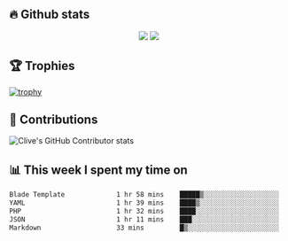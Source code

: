 ## &#128293; Github stats

<!-- GitHub Readme Streak Stats - https://github.com/DenverCoder1/github-readme-streak-stats -->
<p align="center">

<picture>
  <source 
    srcset="https://github-readme-stats.vercel.app/api?username=clivewalkden&count_private=true&show_icons=true&theme=darcula"
    media="(prefers-color-scheme: dark)"
  />
  <source
    srcset="https://github-readme-stats.vercel.app/api?username=clivewalkden&count_private=true&show_icons=true&theme=calm"
    media="(prefers-color-scheme: light), (prefers-color-scheme: no-preference)"
  />
  <img src="https://github-readme-stats.vercel.app/api?username=clivewalkden&count_private=true&show_icons=true&theme=darcula" />
</picture>

<a href="https://git.io/streak-stats" target="_blank">
  <img src="http://github-readme-streak-stats.herokuapp.com?user=clivewalkden&theme=darcula&date_format=j%20M%5B%20Y%5D" />
</a>

</p>

## &#127942; Trophies
[![trophy](https://github-profile-trophy.vercel.app/?username=clivewalkden&theme=onedark)](https://github.com/clivewalkden/github-profile-trophy)

## &#129309; Contributions
![Clive's GitHub Contributor stats](https://github-contributor-stats.vercel.app/api?username=clivewalkden)

## &#128202; This week I spent my time on
<!--START_SECTION:waka-->

```txt
Blade Template             1 hr 58 mins    █████▒░░░░░░░░░░░░░░░░░░░   20.70 %
YAML                       1 hr 39 mins    ████▒░░░░░░░░░░░░░░░░░░░░   17.38 %
PHP                        1 hr 32 mins    ████░░░░░░░░░░░░░░░░░░░░░   16.19 %
JSON                       1 hr 11 mins    ███░░░░░░░░░░░░░░░░░░░░░░   12.52 %
Markdown                   33 mins         █▒░░░░░░░░░░░░░░░░░░░░░░░   05.86 %
```

<!--END_SECTION:waka-->
